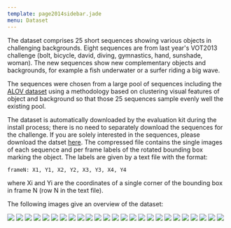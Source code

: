 ```yaml
---
template: page2014sidebar.jade
menu: Dataset
---
```


The dataset comprises 25 short sequences showing various objects in challenging backgrounds. Eight sequences are from last year's VOT2013 challenge (bolt, bicycle, david, diving, gymnastics, hand, sunshade, woman). The new sequences show new complementary objects and backgrounds, for example a fish underwater or a surfer riding a big wave.

The sequences were chosen from a large pool of sequences including the [ALOV dataset](http://www.alov300.org/) using a methodology based on clustering visual features of object and background so that those 25 sequences sample evenly well the existing pool.

The dataset is automatically downloaded by the evaluation kit during the install process; there is no need to separately download the sequences for the challenge. If you are solely interested in the sequences, please download the datset [here](http://box.vicos.si/vot/vot2014.zip). The compressed file contains the single images of each sequence and per frame labels of the rotated bounding box marking the object. The labels are given by a text file with the format:

	frameN: X1, Y1, X2, Y2, X3, Y3, X4, Y4
	
where Xi and Yi are the coordinates of a single corner of the bounding box in frame N (row N in the text file).

The following images give an overview of the dataset:

![](/vot2014/img/thumbs/ball.gif)
![](/vot2014/img/thumbs/basketball.gif)
![](/vot2014/img/thumbs/bicycle.gif)
![](/vot2014/img/thumbs/bolt.gif)
![](/vot2014/img/thumbs/car.gif)
![](/vot2014/img/thumbs/david.gif)
![](/vot2014/img/thumbs/diving.gif)
![](/vot2014/img/thumbs/drunk.gif)
![](/vot2014/img/thumbs/fernando.gif)
![](/vot2014/img/thumbs/fish1.gif)
![](/vot2014/img/thumbs/fish2.gif)
![](/vot2014/img/thumbs/gymnastics.gif)
![](/vot2014/img/thumbs/hand1.gif)
![](/vot2014/img/thumbs/hand2.gif)
![](/vot2014/img/thumbs/jogging.gif)
![](/vot2014/img/thumbs/motocross.gif)
![](/vot2014/img/thumbs/polarbear.gif)
![](/vot2014/img/thumbs/skating.gif)
![](/vot2014/img/thumbs/sphere.gif)
![](/vot2014/img/thumbs/sunshade.gif)
![](/vot2014/img/thumbs/surfing.gif)
![](/vot2014/img/thumbs/torus.gif)
![](/vot2014/img/thumbs/trellis.gif)
![](/vot2014/img/thumbs/tunnel.gif)
![](/vot2014/img/thumbs/woman.gif)

